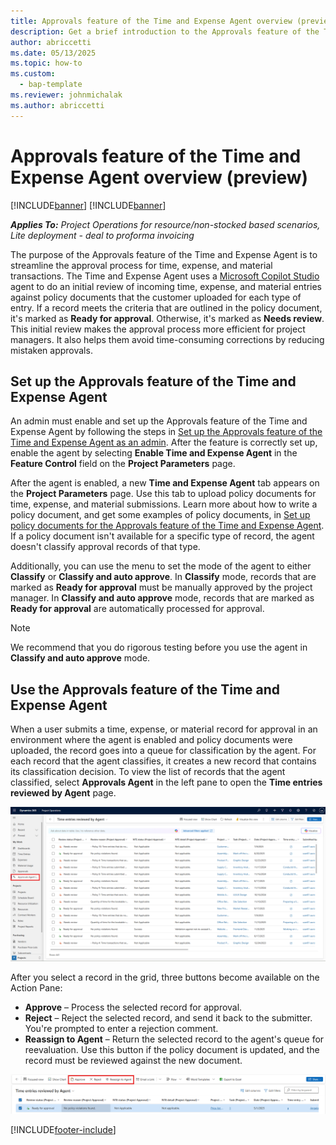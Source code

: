 ```yaml
---
title: Approvals feature of the Time and Expense Agent overview (preview)
description: Get a brief introduction to the Approvals feature of the Time and Expense Agent.
author: abriccetti
ms.date: 05/13/2025
ms.topic: how-to
ms.custom: 
  - bap-template
ms.reviewer: johnmichalak
ms.author: abriccetti
---
```


# Approvals feature of the Time and Expense Agent overview (preview)

[!INCLUDE[banner](../includes/banner.md)]
[!INCLUDE[banner](../includes/preview-note.md)]

_**Applies To:** Project Operations for resource/non-stocked based scenarios, Lite deployment - deal to proforma invoicing_

The purpose of the Approvals feature of the Time and Expense Agent is to streamline the approval process for time, expense, and material transactions. The Time and Expense Agent uses a [Microsoft Copilot Studio](/microsoft-copilot-studio/fundamentals-what-is-copilot-studio) agent to do an initial review of incoming time, expense, and material entries against policy documents that the customer uploaded for each type of entry. If a record meets the criteria that are outlined in the policy document, it's marked as **Ready for approval**. Otherwise, it's marked as **Needs review**. This initial review makes the approval process more efficient for project managers. It also helps them avoid time-consuming corrections by reducing mistaken approvals.

## Set up the Approvals feature of the Time and Expense Agent

An admin must enable and set up the Approvals feature of the Time and Expense Agent by following the steps in [Set up the Approvals feature of the Time and Expense Agent as an admin](approvals-agent-admin-setup.md). After the feature is correctly set up, enable the agent by selecting **Enable Time and Expense Agent** in the **Feature Control** field on the **Project Parameters** page.

After the agent is enabled, a new **Time and Expense Agent** tab appears on the **Project Parameters** page. Use this tab to upload policy documents for time, expense, and material submissions. Learn more about how to write a policy document, and get some examples of policy documents, in [Set up policy documents for the Approvals feature of the Time and Expense Agent](approvals-agent-policy.md). If a policy document isn't available for a specific type of record, the agent doesn't classify approval records of that type.

Additionally, you can use the menu to set the mode of the agent to either **Classify** or **Classify and auto approve**. In **Classify** mode, records that are marked as **Ready for approval** must be manually approved by the project manager. In **Classify and auto approve** mode, records that are marked as **Ready for approval** are automatically processed for approval.

> [!NOTE]
> We recommend that you do rigorous testing before you use the agent in **Classify and auto approve** mode.

## Use the Approvals feature of the Time and Expense Agent

When a user submits a time, expense, or material record for approval in an environment where the agent is enabled and policy documents were uploaded, the record goes into a queue for classification by the agent. For each record that the agent classifies, it creates a new record that contains its classification decision. To view the list of records that the agent classified, select **Approvals Agent** in the left pane to open the **Time entries reviewed by Agent** page.

![Screenshot that shows the list of records that the agent classified on the Time entries reviewed by Agent page. It also highlights Approvals Agent in the left pane.](media/agentviewscreenshot.png)

After you select a record in the grid, three buttons become available on the Action Pane:

- **Approve** – Process the selected record for approval.
- **Reject** – Reject the selected record, and send it back to the submitter. You're prompted to enter a rejection comment.
- **Reassign to Agent** – Return the selected record to the agent's queue for reevaluation. Use this button if the policy document is updated, and the record must be reviewed against the new document.

![Screenshot that highlights the Approve, Reject, and Reassign to Agent buttons on the Action Pane for a record that is selected on the Time entries reviewed by Agent page.](media/agentoptions.png)

[!INCLUDE[footer-include](../includes/footer-banner.md)]
